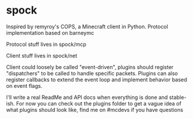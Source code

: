 spock
=====

Inspired by remyroy's COPS, a Minecraft client in Python. Protocol implementation based on barneymc

Protocol stuff lives in spock/mcp

Client stuff lives in spock/net

Client could loosely be called "event-driven", plugins should register "dispatchers" to be called to handle specific packets.
Plugins can also register callbacks to extend the event loop and implement behavior based on event flags.

I'll write a real ReadMe and API docs when everything is done and stable-ish.
For now you can check out the plugins folder to get a vague idea of what plugins should look like, find me on #mcdevs if you have questions
